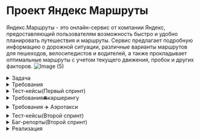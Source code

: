 # Проект Яндекс Маршруты

Яндекс.Маршруты - это онлайн-сервис от компании Яндекс, предоставляющий пользователям возможность 
быстро и удобно планировать путешествия и маршруты. Сервис предлагает подробную информацию о 
дорожной ситуации, различные варианты маршрутов для пешеходов, велосипедистов и водителей, 
а также прокладывает оптимальные маршруты с учетом текущего движения, пробок и других факторов.
![Image (5)](https://github.com/user-attachments/assets/1b54879c-bc13-4d87-a5b7-2beb424e5790)

<details>
  <summary>Задача</summary> 

 # Первый спринт
  1. Провести тест-анализ требований на валидацию полей. 
     Если найдёшь серые зоны, обратись за разъяснением к преподавателю.
  
  2. Создать набор тест-кейсов на проверку валидации полей формы Яндекс Маршрутов. 
     Примени техники тест-дизайна: классы эквивалентности и граничные значения.
  
  3. Протестировать валидацию полей и завести баг-репорты, если есть баги.

# Второй спринт

Текущая версия Яндекс Маршрутов отличается от версии из первого спринта. 
Теперь в приложении можно заказать каршеринг, а совсем скоро — и аэротакси.

Сначала тебе предстоит протестировать каршеринг: составить тестовую 
документацию, выполнить проверки, завести баг-репорты.

В четвёртом задании нужно протестировать новый вид транспорта по готовому чек-листу. 
Для этого придётся поработать в Charles: подменить ответы от бэкенда и 
настроить автоматические ответы.



<details>
	
  <summary>Макеты каршерингу</summary>

  https://www.figma.com/design/42mNwme0cBfZwNZUIcN1mh/Яндекс.Маршруты
  
  ![image](https://github.com/user-attachments/assets/0f0ed8a5-5ffb-4a96-892d-149da6ca3c07)
</details>

<details>
	
  <summary>Тест-кейсы</summary>
  https://docs.google.com/spreadsheets/d/16HwEAH7wp681kDS9s_S6vHPUz6LUVxDAGI_oZ7Gw3WI/edit?gid=899462569#gid=899462569
</details>

<details>
  <summary>Баг-репорты</summary>
  https://karlen.youtrack.cloud/issues?q=%D1%82%D0%B5%D0%B3:%20%7Bsprint%203%7D
</details>

<details>
  <summary>Отчёт о тестировании</summary>
  https://docs.google.com/spreadsheets/d/16HwEAH7wp681kDS9s_S6vHPUz6LUVxDAGI_oZ7Gw3WI/edit?gid=104825039#gid=104825039
</details>















  
  


  </details>
  <details>
  <summary>Требования</summary>

  ## Общее описание
 
Яндекс.Маршруты — сервис, который строит маршруты для транспорта разных видов. 
Рассчитывает время и стоимость поездки.
	  
В этом сервисе доступны несколько режимов: «Оптимальный», «Быстрый», «Свой».

В режиме «Свой» панель видов транспорта активна, можно выбрать тип транспорта. 
Система построит маршрут.

Если выбрать режим «Оптимальный» или «Быстрый», система автоматически 
определит вид транспорта и построит маршрут. Панель видов транспорта 
станет неактивна.

![image](https://github.com/user-attachments/assets/630aeb82-ee9d-4b03-b4b4-c309a76df299)

![image](https://github.com/user-attachments/assets/3d969554-94c1-4f5f-8857-11c827487730)

![image](https://github.com/user-attachments/assets/b390dc03-99dd-48e1-8dbe-3d7ab58e44a0)

## Интерфейс

В интерфейсе есть поля «Время начала поездки», «Откуда», «Куда». Переключатели
режимов маршрута: «Оптимальный», «Быстрый» и «Свой», а также переключатели
видов транспорта: свой автомобиль, каршеринг, такси, самокат, велосипед и пешком.

Пользователь вводит время отправления. Чтобы построить маршрут, нужно ввести
улицу и номер дома в поля «Откуда» и «Куда». В начале и конце адреса могут быть
пробелы: они допустимы, но при снятии фокуса система удалит их.

## Описание работы интерфейса

В стартовом состоянии поля «Время начала поездки», «Откуда» и «Куда» пустые. 
Режимы маршрутов «Оптимальный», «Быстрый и «Свой» не выбраны; 
панель переключения видов транспорта неактивна.

## Логика работы полей «Откуда» и «Куда»

Если поля адреса заполнены корректно, на карте отображаются точки А и В. Если поле 
«Откуда» заполнено некорректно, точка А не отображается. Если поле «Куда» 
заполнено некорректно, точка В не отображается. При некорректном значении поле 
подсвечивается красным; появляется сообщение об ошибке.

На данный момент в поля можно вводить только адреса из таблиц в конце документа. 
Функционал будет дорабатываться, чтобы в будущем можно было вводить 
любые существующие на карте адреса.

## Режим «Оптимальный» и «Быстрый»

Если выбрать режим «Оптимальный» или «Быстрый», система автоматически назначит 
вид транспорта; построится маршрут; отобразится время и стоимость поездки. 
Выбрать транспорт в этих режимах нельзя — панель видов транспорта неактивна.

## Режим «Свой»

Если выбрать режим «Свой», панель видов транспорта активна — можно переключать. 
Под каждый вид транспорта строится маршрут; рассчитывается время и стоимость 
поездки.

Если сменить вид транспорта или поменять значение в любом поле, маршрут 
перестроится; время и стоимость поездки пересчитается.


![image](https://github.com/user-attachments/assets/ad9c57d3-18b0-4f43-86f7-412b2b7fd0a7)

*На данный момент в поля можно вводить только адреса из таблиц в конце документа.
Функционал будет дорабатываться, чтобы в будущем можно было вводить любые 
существующие на карте адреса.

![image](https://github.com/user-attachments/assets/14baeca5-2fab-4db3-a59f-5c7733aeaf33)

## Логика расчёта
Система получает данные о начале поездки, точке А и точке В. После этого 
рассчитывает продолжительность и стоимость поездки по определённому алгоритму.

![image](https://github.com/user-attachments/assets/586db40a-82dc-4883-8406-e57c898b8543)

## Алгоритм: формулы
- Стоимость и время поездки зависят от скорости и длины маршрута.
- Скорость зависит от времени начала поездки.
- Длина маршрута – от точек А и Б на карте и построенного маршрута.

Расчёт времени поездки происходит по формуле: 

t = S/V
Расчёт стоимости поездки происходит по формуле: 

Р (итоговая) = S * P (за километр) ИЛИ t * P (за время).
## Вид транспорта, скорость и стоимость

Расстояние, скорость и стоимость за минуту или километр можно получить из таблиц. 
Этих данных достаточно, чтобы рассчитать время и стоимость поездки для каждого 
вида транспорта.

![image](https://github.com/user-attachments/assets/7ba021a7-59a0-4f64-ae5a-250d4d6200b5)

## Средняя скорость автомобиля

![image](https://github.com/user-attachments/assets/b53f1f1b-4c1a-48b6-a097-863c910be2a9)

## Средняя скорость такси с учётом движения по выделенным полосам

![image](https://github.com/user-attachments/assets/8b982c28-1519-4842-bd09-57d615f91ad6)

## Матрица расстояний между адресами для автомобильных дорог, в километрах

![image](https://github.com/user-attachments/assets/3c47d843-0303-45d2-9698-4e5a21ecd972)

## Матрица расстояний между адресами для пешеходов, в километрах

![image](https://github.com/user-attachments/assets/10531862-5a67-4941-a8aa-6f63d5553ac5)

# Дополнительная информация
## Алгоритм
Чтобы рассчитать время и стоимость маршрута, тестировщикам доступны таблицы со 
скоростью движения разных видов транспорта в разное время суток.

Если взять такие тестовые значения, что поездка захватит несколько временных 
интервалов, алгоритм выберет скорость автомобиля из того диапазона, 
в котором поездка началась.

![image](https://github.com/user-attachments/assets/3b071be0-d0d2-4ac8-a6b4-2b51867393fe)

## Фокус
На макете есть несколько полей: «Время начала поездки», «Откуда» и «Куда». 
Валидация полей срабатывает, если фокус уходит из поля. 

Фокус — это состояние элемента интерфейса, когда элемент активен. 
К нему относятся все действия пользователя. 

## Часы
В интерфейсе есть часы. Внутри — два поля ввода: часы и минуты. Например: 09:09.


























</details> 
 

  </details> 
 <details>
  <summary>Тест-кейсы(Первый спринт)</summary>
  https://docs.google.com/spreadsheets/d/1KdBcNtx6Oll4jiZ5pJUpXCKhJDK83V8F14KWLkLce4I/edit?gid=1304990855#gid=1304990855


# Проверки ввода данных для поездки

## Время начала поездки

### Часы

| Группа проверок                         | Название класса             | Границы | Тестовые данные внутри класса (содержимое поля) | Тестовые данные на границах (содержимое поля)          | Пояснение и оптимизации                                                |
|-----------------------------------------|-----------------------------|---------|--------------------------------------------------|--------------------------------------------------------|-----------------------------------------------------------------------|
| Поле заполнено (валидно)                |                             |         | 17                                               |                                                        | Проверяем как тестовое значение внутри класса                         |
| Числа от 0 до 23 (валидно)             |                             | 0, 23   | 17                                               | 0, -1, 1, 23, 22, 24                                  | Есть такие значения у неуспешной постройки маршрута                  |
| Однозначные числа (валидно)            |                             | 0, 9   | 5                                                | 0, -1, 1, 9, 8, 10                                   | Есть такие значения у неуспешной постройки маршрута                  |
| Отрицательные числа (невалидно)        |                             | -1      | -12                                              | -1, -2, 0                                            | Есть такое значение у успешной постройки маршрута                     |
| Числа от 24 и больше (невалидно)      |                             | 24      | 35                                               | 24, 23, 25                                           | Есть такое значение у успешной постройки маршрута                     |
| Пробел между числами                    |                             |         | 1 3                                              |                                                        |                                                                       |
| Не целые числа (невалидно)             |                             |         | 2.3                                              |                                                        |                                                                       |
| Буквы (невалидно)                       |                             |         | Три                                              |                                                        |                                                                       |
| Спецсимволы (невалидно)                |                             |         | №                                                |                                                        |                                                                       |
| Обязательное заполнение - пустое поле   | (невалидно)                 |         | пустое поле (0 символов)                        |                                                        |                                                                       |

### Минуты

| Группа проверок                         | Название класса             | Границы | Тестовые данные внутри класса (содержимое поля) | Тестовые данные на границах (содержимое поля)          | Пояснение и оптимизации                                                |
|-----------------------------------------|-----------------------------|---------|--------------------------------------------------|--------------------------------------------------------|-----------------------------------------------------------------------|
| Поле заполнено (валидно)                |                             |         | 35                                               |                                                        | Проверяем как тестовое значение внутри класса                         |
| Числа от 0 до 59 (валидно)             |                             | 0, 59   | 35                                               | 0, -1, 1, 59, 58, 60                                  | Есть такие значения у неуспешной постройки маршрута                  |
| Однозначные числа (валидно)            |                             | 0, 9   | 5                                                | 0, -1, 1, 9, 8, 10                                   | Есть такие значения у неуспешной постройки маршрута                  |
| Отрицательные числа (невалидно)        |                             | -1      | -15                                              | -1, -2, 0                                            | Есть такое значение у успешной постройки маршрута                     |
| Числа от 60 и больше (невалидно)      |                             | 60      | 80                                               | 60, 59, 61                                           | Есть такое значение у успешной постройки маршрута                     |
| Пробел между числами                    |                             |         | 3 7                                              |                                                        |                                                                       |
| Не целые числа (невалидно)             |                             |         | 3,4                                              |                                                        |                                                                       |
| Буквы (невалидно)                       |                             |         | сорок                                            |                                                        |                                                                       |
| Спецсимволы (невалидно)                |                             |         | %@                                               |                                                        |                                                                       |
| Обязательное заполнение - пустое поле   | (невалидно)                 |         | пустое поле (0 символов)                        |                                                        |                                                                       |

## Поле ввода адреса. Откуда

| Группа проверок                         | Название класса             | Границы | Тестовые данные внутри класса (содержимое поля)         | Тестовые данные на границах (содержимое поля)                                 | Пояснение и оптимизации                                                |
|-----------------------------------------|-----------------------------|---------|----------------------------------------------------------|------------------------------------------------------------------------------|-----------------------------------------------------------------------|
| Поле заполнено (валидно)                |                             |         | Фрунзенская набережная, 46 (26 символов)                |                                                                              | Проверяем как тестовое значение внутри класса                         |
| Длина ввода от 1 до 50 символов (валидно)|                             | 1, 50   | Фрунзенская набережная, 46 (26 символов)                | Т (1 символ), пустое поле (0 символов), Ту (2 символа), дромофобия (50 символов) | Есть такие значения у неуспешной постройки маршрута                  |
| Длина ввода от 51 символов             |                             | 51      | дромофобия (60 символов)                                | дромофобия (50 символов), дромофобия (51 символ)                            | Есть такие значения у успешной постройки маршрута                     |
| Русские буквы (валидно)                |                             |         | Усачева, 3                                              |                                                                              |                                                                       |
| Пробел (валидно)                       |                             |         | Комсомольский проспект, 18                               |                                                                              |                                                                       |
| Тире (валидно)                         |                             |         | 3-я Фрунзенская улица, 12                                |                                                                              |                                                                       |
| Цифра (валидно)                        |                             |         | Зубовский бульвар, 37                                    |                                                                              |                                                                       |
| Запятая (валидно)                      |                             |         | Хамовнический Вал, 34                                    |                                                                              |                                                                       |
| Точка (валидно)                        |                             |         | М. Пироговская, 25                                       |                                                                              |                                                                       |
| Пробел после адреса (валидно)         |                             |         | Комсомольский проспект, 18                               |                                                                              |                                                                       |
| Пробел до адреса (валидно)            |                             |         | Комсомольский проспект, 18                               |                                                                              |                                                                       |
| Адрес из базы данных                   |                             |         | Фрунзенская набережная, 46                               |                                                                              |                                                                       |
| Адрес не из базы данных                |                             |         | Савельева, 14                                            |                                                                              |                                                                       |
| Английские буквы (невалидно)           |                             |         | Sovietskaya, 46                                         |                                                                              |                                                                       |
| Спецсимволы (невалидно)                |                             |         | Комсомольский проспект № - 18                            |                                                                              |                                                                       |
| Обязательное заполнение - пустое поле   | (невалидно)                 |         | пустое поле (0 символов)                                |                                                                              |                                                                       |

## Поле ввода адреса. Куда

| Группа проверок                         | Название класса             | Границы | Тестовые данные внутри класса (содержимое поля)         | Тестовые данные на границах (содержимое поля)                                 | Пояснение и оптимизации                                                |
|-----------------------------------------|-----------------------------|---------|----------------------------------------------------------|------------------------------------------------------------------------------|-----------------------------------------------------------------------|
| Поле заполнено (валидно)                |                             |         | Хамовнический Вал, 34 (21 символ)                       |                                                                              | Проверяем как тестовое значение внутри класса                         |
| Длина ввода от 1 до 50 символов (валидно)|                             | 1, 50   | Хамовнический Вал, 34 (21 символ)                       | Я (1 символ), пустое поле (0 символов), Ямпольский (50 символов)            | Есть такие значения у неуспешной постройки маршрута                  |
| Длина ввода от 51 символов             |                             | 51      | Ямпольский (60 символов)                                 | Ямпольский (50 символов), Ямпольский (51 символ)                           | Есть такие значения у успешной постройки маршрута                     |
| Русские буквы (валидно)                |                             |         | Усачева, 3                                              |                                                                              |                                                                       |
| Пробел (валидно)                       |                             |         | Фрунзенская набережная, 46                               |                                                                              |                                                                       |
| Тире (валидно)                         |                             |         | 3-я Фрунзенская улица, 12                                |                                                                              |                                                                       |
| Цифра (валидно)                        |                             |         | Зубовский бульвар, 37                                    |                                                                              |                                                                       |
| Запятая (валидно)                      |                             |         | Хамовнический Вал, 34                                    |                                                                              |                                                                       |
| Точка (валидно)                        |                             |         | М. Пироговская, 25                                       |                                                                              |                                                                       |
| Пробел после адреса (валидно)         |                             |         | Комсомольский проспект, 18                               |                                                                              |                                                                       |
| Пробел до адреса (валидно)            |                             |         | Комсомольский проспект, 18                               |                                                                              |                                                                       |
| Адрес из базы данных                   |                             |         | Зубовский бульвар, 37                                    |                                                                              |                                                                       |
| Адрес не из базы данных                |                             |         | Доватора, 17                                             |                                                                              |                                                                       |
| Английские буквы (невалидно)           |                             |         | Theatre, 25                                             |                                                                              |                                                                       |
| Спецсимволы (невалидно)                |                             |         | Хамовнический Вал № - 34                                 |                                                                              |                                                                       |
| Обязательное заполнение - пустое поле   | (невалидно)                 |         | пустое поле (0 символов)                                |                                                                              |                                                                       |

  </details>

  <details>
  <summary>Требования🚘каршерингу</summary>

  # Требования к функциональности Каршеринг

  Пользователю нужно открыть Яндекс.Маршруты и корректно заполнить поля «Откуда» и «Куда». 
  Приложение построит маршрут, а под полями «Откуда» и «Куда» отобразятся режимы поездки: 
  «Оптимальный», «Быстрый», «Свой».

- Если выбрать режим «Оптимальный» или «Быстрый», система автоматически назначит
  способ передвижения: на авто, пешком, на такси, на самокате, на велосипеде,
  на каршеринге. Выбрать его самостоятельно нельзя — иконки неактивны.

- Если выбрать режим «Свой», способ передвижения можно поменять — иконки активны.

## Аренда машины

Арендовать машину можно в двух случаях:

- Если приложение предлагает тип транспорта «Каршеринг» в режиме «Оптимальный» или «Быстрый».
- Если пользователь выбирает тип транспорта «Каршеринг» в режиме «Свой».
- <>

Под названиями режимов появится информация о стоимости и продолжительности поездки, а также кнопка «Забронировать».

![image](https://github.com/user-attachments/assets/0d298a0e-ebe0-49db-9b0c-7e6013cf74a8)

Если нажать кнопку «Забронировать», вместо панели с названиями режимов появится форма бронирования.
В форме нужно выбрать тариф, добавить информацию о водительских правах, указать способ оплаты. 
Дополнительно можно перечислить требования к заказу.Под «Требованиями к заказу» расположена
кнопка «Забронировать». См. таблицу «Состояние кнопки».Если пользователь передумал арендовать 
машину, он может вернуться назад — это иконка со стрелкой влево. 
На экране снова откроется блок, где нужно выбрать способ передвижения.

## Форма бронирования

На экране бронирования можно удалять адреса — они необязательны для заказа каршеринга. 
Пользователь может выбрать нужную машину на карте.

**Ограничения полей**

![image](https://github.com/user-attachments/assets/5be543c1-ea24-461b-a269-419d6640a8cf)

![image](https://github.com/user-attachments/assets/54ffafc5-2fd7-45c0-9d8b-751600121912)

По умолчанию выбран тариф «Повседневный», поля «Добавить права» и «Способ оплаты» не заполнены.

Выбранный тариф подсвечивается серым. Под ним расположен блок с деталями тарифа и 
информацией о ближайшей машине:

- марка;
- описание тарифа;
- время в пути от пункта «Откуда» до машины — не будет отображаться, если пользователь
  удалит адрес в поле «Откуда»;
- время бесплатного ожидания;
- изображение машины;
- дополнительные параметры.

  Система автоматически выбирает ту машину, которая находится ближе всего к пользователю.
  На карте иконка ближайшей машины увеличивается, над ней появляется чёрная плашка с
  маркой машины.

  Остальные свободные машины продолжают отображаться на карте в виде иконок.
  При этом показываются автомобили всех тарифов. Пользователь может выбрать машину на
  карте и забронировать: он нажимает на иконку, она увеличивается, над ней появляется
  чёрная плашка с маркой, а на левой панели — обновлённая информация о машине.

  Если пользователь ещё не привязал банковскую карту, вместо слова
  «Карта» стоит слово «Добавить». Без карты забронировать машину нельзя.

По умолчанию приложение показывает точную стоимость поездки. Она рассчитывается 
по формуле — см. пункт «Формула расчёта тарифов». Если удалить хотя бы один 
адрес из полей «Откуда» или «Куда», отобразится стартовая цена за минуту.

### Стартовые цены тарифов (когда нет адреса)

![image](https://github.com/user-attachments/assets/4514c3a8-0847-4b11-a335-656168d61434)

## **Панель «Выбор тарифа»**

Есть три тарифа. Каждый элемент состоит из иконки автомобиля, названия тарифа, цены.

Один из тарифов всегда выбран. По умолчанию это тариф «Повседневный», но его можно изменить.

### Описания тарифов

Под списком тарифов есть блок с подробным описанием выбранного тарифа

![image](https://github.com/user-attachments/assets/59660b3b-5f6b-4102-a41b-b0984a390f79)

### Описания тарифов

![image](https://github.com/user-attachments/assets/92f2ec3e-b624-4b47-96fd-316b8f8253a9)

### Формула расчёта стоимости тарифов

Стоимость тарифа рассчитывается по формуле:

*фиксированная стоимость аренды в рублях + (60 * стоимость минуты поездки в рублях *
продолжительность поездки в часах) * коэффициент тарифа = стоимость поездки*

Например, стоимость поездки по тарифу «Повседневный»:

*150 + (60 * 6 * 1.25) * 1.5 = 825*

Пояснения к формуле:

- **150** — фиксированная стоимость аренды в рублях;
- **60** — минут в одном часе;
- **6** — стоимость минуты поездки на каршеринге в рублях;
- **1.25** — продолжительность поездки в часах;
- **1.5** — коэффициент тарифа «Повседневный».

**Коэффициенты:**

- Повседневный: 1.5.
- Походный: 2.
- Роскошный: 3.

**Продолжительность поездки** **в часах** рассчитывается так: расстояние / скорость.

- Расстояние — см. таблицу с адресами в общих требованиях.
- Скорость — см. таблицу со скоростями в общих требованиях.

## Поле «Добавить права»

![image](https://github.com/user-attachments/assets/28b64399-7cb1-46c2-9668-1d4c1258625a)

Если не добавить водительское удостоверение, забронировать машину не получится.

По умолчанию поле «Добавить права» не заполнено. Когда пользователь нажимает на поле,
появляется окно «Добавление прав». В нём нужно ввести имя, фамилию, дату рождения и 
номер водительского удостоверения.

Текст, который вводит пользователь, чёрного цвета.

Когда пользователь внёс все данные, появляется сообщение: «Спасибо! 
Документы отправлены на проверку. Скоро расскажем о результатах». 
Под сообщением — кнопка «Понятно».

Если нажать кнопку «Понятно», окно закроется, а в поле «Добавить права» появится 
таймер на 30 секунд. Через 30 секунд система сообщает, прошли ли 
документы верификацию.

**Ограничения поля «Добавить права»**

![image](https://github.com/user-attachments/assets/db851b4d-dfc8-4b96-a790-ca35ef2eea69)

### **После верификации**

Если документы прошли верификацию, рамка поля подсвечивается зелёным, у правого
края внутри поля появляется зелёная галочка. 
Пользователь больше не сможет редактировать данные водительского удостоверения. 
Несколько водительских удостоверений добавить нельзя.

Если документы не прошли верификацию, рамка поля подсвечивается красным, 
у правого края внутри поля появляется красный крестик. Если нажать на поле, 
снова откроется форма «Добавление прав». Над формой — текст 
сообщения: «Ваши документы не прошли верификацию. Попробуйте ещё раз».

## Поле «Способ оплаты»

По умолчанию поле не заполнено. Чтобы забронировать машину, нужно ввести 
реквизиты хотя бы одной карты и нажать кнопку «Привязать». 
Можно добавить неограниченное количество карт. 

При нажатии на поле «Способ оплаты» открывается окно «Способ оплаты» 
с возможностью привязать новую карту или выбрать уже привязанную.

Чтобы добавить новую, нужно нажать на кнопку «Добавить карту». 
После этого откроется окно «Добавление карты».

При успешном добавлении новой карты и нажатии на кнопку «Привязать» 
происходит переход обратно на форму выбора карт.

Чтобы выбрать карту, её нужно отметить и нажать на кнопку выхода из формы. 
Если карта одна, она выбирается автоматически.

После выхода из формы поле «Способ оплаты» заполнено данными выбранной карты.

### **Окно «Добавление карты»**:

![image](https://github.com/user-attachments/assets/80fa8d42-b5a8-4990-9a5c-49c10223e5fa)

**Ограничения окна «Добавление карты»**

![image](https://github.com/user-attachments/assets/a38a816a-0ce1-464e-a2db-afd3b492e03f)

Когда карта добавлена, в интерфейсе отображаются последние 4 цифры её номера. 
Так пользователь может узнавать и отличать свои карты.

## Панель «Требования к заказу»

Это выпадающий список. Он свёрнут, если выбран тариф по умолчанию — «Повседневный». 
Если пользователь выбирает другой тариф, список автоматически раскрывается. 
И наоборот: если вернуться к тарифу «Повседневный», панель «Требования к заказу» свернётся.

У каждого тарифа содержимое панели разное.

Панель можно скроллить.

**Требования к заказу**

![image](https://github.com/user-attachments/assets/16ba030e-7927-4054-b3da-abd6b88c7a0e)

## Кнопка «Забронировать»

Кнопка закреплена в левом нижнем углу экрана.

**Состояние кнопки**

![image](https://github.com/user-attachments/assets/b57fd8ed-f6eb-43cd-be92-75b58149bc82)

## Бронь машины

Если пользователь корректно заполнил все поля и нажал кнопку «Забронировать», 
в центре экрана появится окно с заголовком «Машина забронирована». 
Внутри — марка, номер, иконка и адрес машины, а также стоимость поездки и таймер, 
который отсчитывает время бесплатного ожидания.

Если поля «Откуда» и «Куда» заполнены, отображается точная стоимость поездки.
Если нет — стоимость за минуту.

### Таймер

- Таймер начинает отсчитывать время бесплатного ожидания, когда пользователь
  нажимает кнопку «Забронировать».
- Пока таймер работает, можно бесплатно отменить заказ.
- Когда время бесплатного ожидания заканчивается, таймер начинает отсчитывать
  время пользования каршерингом.
</details>

<details>
  <summary>Требования ✈️ Аэротакси</summary>

  ### В  задании нужно протестировать новый вид транспорта по готовому чек-листу.
  ### Для этого придётся поработать в Charles: подменить ответы от бэкенда и 
  ### настроить автоматические ответы. 

  # Требования к фиче: аэротакси

Чтобы фича заработала, нужно подставить новый тип транспорта и провести по нему расчёты. 
Для этого необходимо перехватить и изменить два ответа от бэкенда.

## Тип транспорта

Чтобы новый тип транспорта отобразился в интерфейсе:

- Запусти Яндекс.Маршруты.
- Найди адрес сервера с Маршрутами → папка `api` →  `v1` → `types` → `Response`.

  ![image](https://github.com/user-attachments/assets/4df1f01e-75b6-428b-8da1-e112e2cfe924)

  Здесь содержится ответ с типами транспорта, которые отображаются в интерфейсе. 

**В сообщении ты видишь параметры:**
`id` — идентификационный номер типа транспорта из базы данных,
`name` — наименование типа транспорта,
`icons` — набор иконок,
`inactive` — изображение иконки, когда тип транспорта не выбран,
`active` — изображение иконки, когда тип транспорта выбран.

**Шаги:**

1. Внимательно изучи структуру ответа, чтобы подставить в неё тестовые значения.
2. Добавь этот ответ в **Breakpoint**, чтобы Charles перехватил его при следующем обновлении страницы.
3. Обнови страницу. 
4. Добавь новый тип транспорта в перехваченный ответ:
5. 
![image](https://github.com/user-attachments/assets/7c3cff17-9891-40af-b687-13a832cccd1f)

Соблюдай структуру всего сообщения, иначе фронтенд не обработает ответ.

## Пример измененного сообщения

![image](https://github.com/user-attachments/assets/c690a28a-91ce-430d-bf74-95bd0f6d06e0)

Если просто нажать на иконку нового типа транспорта, отобразится только белый экран. Причина в том, что расчёты стоимости и времени не произведены. 

Нужно перехватить и изменить ответ с расчётами.

## Расчёт стоимости и времени

Заполни поля «Откуда» и «Куда».

Чтобы отобразить расчёт для нового типа транспорта в интерфейсе:

- Найди адрес сервера с Маршрутами → папка `api` →  `v1` → `estimate?
  byAuto=2.7&byLegs=3.7&time=1677844934038` → `Response`. Этот ресурс появится,
  когда ты заполнишь поля «Откуда» и «Куда» или выберешь другой тип транспорта.
  Значение `time` будет другое, это пример.

![image](https://github.com/user-attachments/assets/4df843d7-4dee-49ca-84c2-55d2fee81119)


Здесь содержится ответ с расчётом времени и стоимости. Эти данные отображаются в интерфейсе. 

В сообщении ты видишь параметры:

`estimations` — набор данных для расчётов,
`car, walk, taxi, bike, scooter, drive` — тип транспорта,
`price` — стоимость,
`duration` — время,
`modes` — набор режимов,
`optimal` — «Оптимальный»,
`fastest` — «Быстрый».

Шаги:

1. Внимательно изучи структуру ответа, тебе предстоит подставить тестовые значения в неё.
2. Теперь добавь этот ответ в **Breakpoint**, чтобы Charles перехватил его при следующем вводе адреса.
3. Обнови страницу.
4. Введи адрес.
5. В перехваченный ответ добавь стоимость и время для нового типа транспорта:

![image](https://github.com/user-attachments/assets/9b2199cf-5343-4b4a-82c2-23bf5c75cf69)

Бэкенд отправляет два сообщения с расчётами:

- первое — при вводе адреса,
- второе — при смене типа транспорта.

Первое можешь пропустить — сделай для него Execute. Тебе нужно сообщение, 
которое перехватывается при переходе в режим «Свой». В нём и производи замену.

## Пример сообщения

![image](https://github.com/user-attachments/assets/2ea40297-e3ce-49ac-a6ed-7eabb5d61356)

Важное напоминание. Чтобы всё заработало, нужно перехватить оба ответа: первое — с типом транспорта, 
второе — с расчётом стоимости и времени. Выполнить их нужно поочерёдно: 
сначала добавить новый тип транспорта, потом — расчёт стоимости и времени для него.





  </details>
  

<details>
  <summary>Тест-кейсы(Второй спринт)</summary>
[Тестирование Каршеринга](https://docs.google.com/spreadsheets/d/1bFpDoy5uOc9fklmYuWnVIDgni5dklseO-2X8Q4IYcRU/edit?gid=899462569#gid=899462569)
# Тестовый отчет

## Проверки формы бронирования

| №   | Описание проверки                                                                                                                                          | Windows 11 yandex 24/4 (800x600) | Windows 11 FF 126.0 (1920x1080) | Ссылка на баг-репорт                                                 |
|-----|-----------------------------------------------------------------------------------------------------------------------------------------------------------|-----------------------------------|----------------------------------|---------------------------------------------------------------------|
| Т1  | Форма бронирование                                                                                                                                      |                                   |                       
| Т2  | Форма бронирования машины расположена в левой части экрана под полем "куда", фон белый, серая контурная линия с круглыми углами, выровнено по центру | Passed                            | Passed                   
| Т3  | Форму можно скроллить, если не умещается на экране, скроллбар не наезжает на другие поля                                                                | Passed                            | Passed                
| Т4  | В левом верхнем углу формы кнопка "назад" (иконка со стрелкой), форма круглая, цвет темно-серый, на иконке белая стрелка влево без хвостика        | Failed                            | Failed                     
| Т5  | В форме есть возможность выбрать три тарифа: 1. Повседневный 2. Походный 3. Роскошный                                                                      | Passed                            | Passed             
| Т6  | Стартовое состояние формы бронирования: поля «Добавить права» и «Способ оплаты» пустые                                                                    | Passed                            | Passed              
| Т7  | По умолчанию выбран тариф "Повседневный"                                                                                                               | Passed                            | Passed                 
| Т8  | У выбранного тарифа светло-серый фон без выраженного контура, углы скруглены                                                                             | Passed                            | Passed               
| Т9  | Не выбранные тарифы без формы                                                                                                                            | Passed                            | Passed                
| **Иконка тарифа «Повседневный»:**                                                                                                                          |                                   |                                  |                                                                     |
| Т10 | Отцентрирован по левому краю формы Бронирование под кнопкой "назад"                                                                                     | Passed                            | Passed                
| Т11 | Содержит в верхней части изображение темно-серой машины, отцентрирован по левому краю иконки тарифа                                                    | Passed                            | Passed                 
| Т12 | Под изображением машины название тарифа ("Повседневный"), шрифт обычный, цвет серый; при выборе тарифа цвет текста становится черным, отцентрирован    | Passed                            | Passed                 
| Т13 | Под названием тарифа цена за поездку (цифры и знак рубля), шрифт обычный, цвет серый; при выборе тарифа цвет шрифта становится черным, отцентрирован | Passed                            | Passed                   
| Т14 | При удалении хотя бы одного адреса из полей «Откуда» или «Куда», отобразится стартовая цена за минуту (6р/мин)  | Blocked                          | Blocked  

| **Иконка тарифа «Походный»:**                                                                                                                              |                                   |                                  |                                                                     |
| Т15 | Отцентрирован справа от тарифа "Повседневный", между тарифом "Повседневный" и "Роскошный"                                                                 | Passed                            | Passed              
| Т16 | Тариф содержит в верхней части изображение темно-синей машины, отцентрирован по левому краю иконки тарифа                                               | Passed                            | Passed                
| Т17 | Под изображением машины название тарифа ("Походный"), шрифт обычный, цвет серый; при выборе тарифа цвет текста становится черным, отцентрирован       | Passed                            | Passed                  
| Т18 | Под названием тарифа цена за поездку (цифры и знак рубля), шрифт обычный, цвет серый; при выборе тарифа цвет шрифта становится черным, отцентрирован  | Passed                            | Passed                  
| Т19 | При удалении хотя бы одного адреса из полей «Откуда» или «Куда», отобразится стартовая цена за минуту (17р/мин)                                        | Blocked                          | Blocked     

| **Иконка тарифа «Роскошный»:**                                                                                                                             |                                   |                                  |                                                                     |
| Т20 | Тариф "Роскошный" отцентрирован справа от тарифа "Походный", по правому краю формы бронирования                                                        | Passed                            | Passed                 
| Т21 | Тариф "Роскошный" содержит в верхней части изображение машины светло-зеленого цвета                                                                      | Passed                            | Passed               
| Т22 | Под изображением машины название тарифа ("Роскошный"), шрифт обычный, цвет серый; при выборе тарифа цвет текста становится черным, отцентрирован      | Passed                            | Passed                  
| Т23 | Под названием тарифа цена за поездку (цифры и знак рубля), шрифт обычный, цвет серый; при выборе тарифа цвет шрифта становится черным, отцентрирован   | Passed                            | Passed                 
| Т24 | При удалении хотя бы одного адреса из полей «Откуда» или «Куда», отобразится стартовая цена за минуту (34р/мин)                                        | Blocked                          | Blocked     

| **Блок с деталями тарифа и информацией о ближайшей машине:**    
|                                   |                          
| Т25 | Блок расположен под тарифами, отцентрирован по середине, имеет контурную линию серого цвета, углы скруглены                                             | Passed                            | Passed                
| Т26 | В верхней части блока расположена надпись, содержащая модель автомобиля "BMW 750" (для тарифа "Повседневный"), шрифт жирный, цвет черный, отцентрирован | Passed                            | Passed                
| Т27 | Под моделью автомобиля расположено описание тарифа "Просто по делам, ничего лишнего" (для тарифа "Повседневный"), шрифт обычный, цвет черный, отцентрирован | Passed                            | Passed            
| Т28 | Под описанием тарифа находится информация о времени пути пешком от пункта «Откуда» до машины, цвет серый; в начале строки содержится иконка пешехода  | Failed                            | Failed                  
| Т29 | Если удалить адрес в поле «Откуда», время в пути от пункта «Откуда» до машины не будет отображаться                                                     | Blocked                          | Blocked                
| Т30 | Справо от времени пути пешком до машины серая точка, после точки текст "15:00 мин. бесплатного ожидания" (для тарифа "Повседневный"), цвет текста серый | Passed                            | Passed                
| Т31 | Под информацией о времени пути пешком и времени бесплатного ожидания находится изображение автомобиля, отцентрирован по середине блока, цвет автомобиля серого цвета (для тарифа "Повседневный") | Passed          
                     | Passed                         
| Т32 | Под изображением автомобиля располагается текст с особенностями тарифа "видеорегистратор • зарядка для телефона", цвет серый, отцентрирован по середине блока, между значениями точка | Passed                            | Passed                     
| **Поле «Добавить права»:**                                                                                                                                  |                                   |                                  |                                                                     |
| Т33 | Поле "Добавить права" расположено под блоком с деталями тарифа, имеет серую контурную линию с круглыми углами                                          | Passed                            | Passed                 
| Т34 | Поле пустое по умолчанию, шрифт обычный, цвет серый                                                                                                       | Passed                            | Passed              
| Т35 | При нажатии на поле "Добавить права", текст меняется на "Загрузите фото прав"                                                                          | Passed                            | Passed    |                                     |                                                                     |

## Поле «Способ оплаты»

| ID  | Описание                                                                                                        | Ожидаемый результат | Фактический результат |
|-----|------------------------------------------------------------------------------------------------------------------|--------------------|-----------------------|
| Т39 | Поле способ оплаты расположено под полем добавить права, имеет серую контурную линию с круглыми углами        | Passed             | Passed                |
| Т40 | Поле имеет название «Способ оплаты», текст отцентрирован по левому краю поля, шрифт обычный, цвет серый      | Failed             | Failed                |
| Т41 | Поле имеет текст «Добавить», отцентрирован справа от названия поля (Способ оплаты), с отступом, шрифт обычный | Passed             | Passed                |
| Т42 | В правом краю поле отцентрирована стрелка "вправо", цвет черный, слева от стрелки изображение банковской карты | Passed             | Passed                |
| Т43 | Изначально поле «Способ оплаты» пустое                                                                          | Passed             | Passed                |
| Т44 | Если внесены реквизиты карты, «Способ оплаты» заполнено данными выбранной карты, вместо слова "Добавить" будет слово "Карта" | Failed             | Failed                |

## Панель «Требования к заказу»

| ID  | Описание                                                                                                        | Ожидаемый результат | Фактический результат |
|-----|------------------------------------------------------------------------------------------------------------------|--------------------|-----------------------|
| Т45 | Панель «Требования к заказу» расположена под полем «Способ оплаты», имеет светло-серый фон без выраженного контура | Passed             | Passed                |
| Т46 | На панели есть название «Требования к заказу», шрифт обычный, цвет темно-серый, отцентрирован по левому краю панели | Passed             | Passed                |
| Т47 | В правом углу панели «Требования к заказу» есть стрелка "вниз" черного цвета; если список открыт — стрелка вверх | Passed             | Passed                |
| Т48 | Панель «Требования к заказу» можно скроллить, в панели присутствует скроллбар                                   | Failed             | Failed                |
| Т49 | Панель «Требования к заказу» — выпадающий список; если выбран тариф по умолчанию «Повседневный», панель свернута | Failed             | Failed                |
| Т50 | Если выбрать другой тариф, список «Требования к заказу» автоматически раскрывается; если вернуться к тарифу «Повседневный», панель свернется | Failed             | Failed                |
| Т51 | У каждого тарифа содержимое панели разное                                                                       | Passed             | Passed                |
| Т52 | Тариф «Повседневный» в выпадающем окне «Требования к заказу»: опция "зарядка для телефона" с "чекбоксом", круглый синего цвета на белом фоне | Passed             | Passed                |
| Т53 | Тариф «Повседневный» в выпадающем окне «Требования к заказу»: под полем опцией "зарядка для телефона" текст "Светомузыка Доступно в тарифе «Роскошный»" | Failed             | Failed                |
| Т54 | В левом углу поле с текстом "Светомузыка Доступно в тарифе «Роскошный»", кнопка/гиперссылка, рядом черная стрелка вправо | Passed             | Passed                |

## Кнопка «Забронировать»

| ID  | Описание                                                                                                        | Ожидаемый результат | Фактический результат |
|-----|------------------------------------------------------------------------------------------------------------------|--------------------|-----------------------|
| Т55 | Кнопка закреплена в левом нижнем углу экрана, цвет синий, без выраженного контура, углы скругленные, текст на кнопке белого цвета | Passed             | Passed                |
| Т56 | Все обязательные поля и адреса заполнены, на кнопке текст белого цвета сверху жирным шрифтом "забронировать"; под словом "забронировать" обычным шрифтом "Маршрут составит (расстояние) км и займет (время) мин" | Passed             | Passed                |
| Т57 | Все обязательные поля и адреса заполнены, кроме прав; на кнопке текст белого цвета сверху жирным шрифтом "Добавить права и забронировать" снизу обычным шрифтом "Маршрут составит (расстояние) км и займет (время) мин" | Failed             | Failed                |
| Т58 | Все обязательные поля и адреса заполнены, кроме способа оплаты; на кнопке текст белого цвета сверху жирным шрифтом "Добавить оплату и забронировать" снизу обычным шрифтом "Маршрут составит (расстояние) км и займет (время) мин" | Passed             | Passed                |
| Т59 | Все обязательные поля заполнены, адреса удалены; на кнопке текст белого цвета "Забронировать" | Blocked            | Blocked               |
| Т60 | Обязательное поле "Добавить права" не заполнено и адреса удалены; на кнопке текст белого цвета "Добавить права и забронировать" | Blocked            | Blocked               |
| Т61 | Обязательное поле "Способ оплаты" не заполнено и адреса удалены; на кнопке текст белого цвета "Добавить оплату и забронировать" | Blocked            | Blocked               |

## Окно «Машина забронирована»

| ID  | Описание                                                                                                        | Ожидаемый результат | Фактический результат |
|-----|------------------------------------------------------------------------------------------------------------------|--------------------|-----------------------|
| Т62 | Окно «Машина забронирована» расположено посередине экрана, фон белый, без выраженной контурной линии, углы скруглены | Failed             | Passed                |
| Т63 | В верхней части окна заголовок "Машина забронирована", шрифт жирный, цвет черный, отцентрирован по левому краю окна | Passed             | Passed                |
| Т64 | Под заголовком текст "Бесплатное ожидание", шрифт обычный, цвет черный, отцентрирован по левому краю окна | Passed             | Passed                |
| Т65 | Напротив текста "Бесплатное ожидание" время ожидания цифрами в формате (мм:сс), начинается с 15:00 (для тарифа повседневный), цвет черный, отцентрирован по правому краю окна | Failed             | Failed                |
| Т66 | В окне есть три одинаковых горизонтальных разделительных линии: первая под текстом "Бесплатное ожидание", вторая под изображением автомобиля, третья под словом "отменить", разделительные линии светло-серого цвета, на всю ширину окна | Passed             | Passed                |
| Т67 | Под первой разделительной линией надпись, содержащая модель и госномер автомобиля, модель и госномер разделены дефисом, шрифт жирный, цвет черный, отцентрирован по середине окна | Failed             | Failed                |
| Т68 | Под надписью, содержащей модель и госномер автомобиля, изображение автомобиля, цвет темно-серый, отцентрирован по середине окна (для тарифа "Повседневный") | Passed             | Passed                |
| Т69 | Снизу под второй разделительной линией отцентрированы по середине окна серый круг, по середине круга черный крестик, под кругом надпись "Изменить", шрифт обычный, цвет светло-серый, отцентрирован по середине окна | Passed             | Passed                |
| Т70 | Под третьей разделительной линией в левом краю окна синий маркер (круг), справа от маркера адрес автомобиля, шрифт обычный, цвет черный; под адресом текст-подсказка "Адрес машины", шрифт обычный, цвет светло-серый, отцентрирован по левому краю адреса | Passed             | Passed                |
| Т71 | Под разделом "Адрес машины" разделительная линия цвет светло-серый, начинается отцентрирована по левому краю "адреса машины", заканчивается линия с небольшим отступом от правого края окна | Failed             | Failed                |
| Т72 | Под разделом "Адрес машины" после разделительной линии в правом углу окна круг с черным жирным контуром, по середине круга буква латинского алфавита "i"; справа от круга текст "Ещё про поездку", шрифт обычный, цвет черный | Passed             | Passed                |
| Т73 | Под текстом "Ещё про поездку" надпись "Стоимость" — дефис, и если заполнены поля "Откуда" и "Куда", то после дефиса выводится цена (например, 1300 р.), шрифт обычный, цвет черный | Failed             | Failed                |
| Т74 | Снизу окна с разделительной линией, под разделительной линией красный квадрат с текстом "Отменить", шрифт обычный, цвет белый, отцентрирован по середине окна | Passed             | Passed                |
## Окно «Машина забронирована»

| ID  | Описание                                                                                                           | Ожидаемый результат | Фактический результат |
|-----|---------------------------------------------------------------------------------------------------------------------|---------------------|-----------------------|
| Т69 | Снизу под второй разделительной линией отцентрированы серый круг, по середине круга черный крестик, под кругом надпись "Изменить", шрифт обычный, цвет светло-серый | Passed              | Passed                |
| Т70 | Под третьей разделительной линией в левом краю окна синий маркер (круг), справа от маркера адрес автомобиля, шрифт обычный, цвет черный, под адресом текст-подсказка "Адрес машины", шрифт обычный, цвет светло-серый | Passed              | Passed                |
| Т71 | Под разделом "Адрес машины" разделительная линия светло-серого цвета, начало отцентрировано по левому краю "адреса машины", заканчивается с небольшим отступом от правого края окна | Failed              | Failed                |
| Т72 | Под разделом "Адрес машины" после разделительной линии в правом углу окна круг с черным жирным контуром, по середине круга буква латинского алфавита "i"; справа от круга текст "Ещё про поездку", шрифт обычный, цвет черный | Passed              | Passed                |
| Т73 | Под текстом "Ещё про поездку" надпись "Стоимость" — дефис и, если заполнены поля "Откуда" и "Куда", то после дефиса будет указана стоимость поездки в цифрах и со знаком рубля, шрифт обычный, цвет светло-серый | Passed              | Passed                |
| Т74 | Если поля "Откуда" и "Куда" не заполнены, в разделе "Стоимость" после дефиса будет отображаться стоимость поездки за одну минуту, шрифт обычный, цвет светло-серый | Blocked             | Blocked               |

## Окно «Вы уверены, что хотите отменить поездку?»

| ID  | Описание                                                                                                           | Ожидаемый результат | Фактический результат |
|-----|---------------------------------------------------------------------------------------------------------------------|---------------------|-----------------------|
| Т75 | Окно «Вы уверены, что хотите отменить поездку?» расположено посередине экрана, фон белый, без выраженной контурной линии, углы скруглены | Blocked             | Blocked               |
| Т76 | В верхней части окна заголовок «Вы уверены, что хотите отменить поездку?», шрифт жирный, цвет черный, отцентрирован по середине окна | Blocked             | Blocked               |
| Т77 | Под заголовком по левой стороне окна отцентрирована кнопка "Нет" с круглыми углами, цвет кнопки серый, надпись "Нет" белого цвета | Blocked             | Blocked               |
| Т78 | Под заголовком по правой стороне окна отцентрирована кнопка "Да" с круглыми углами, цвет кнопки синий, надпись "Да" белого цвета | Blocked             | Blocked               |

## Окно «Поездка отменена»

| ID  | Описание                                                                                                           | Ожидаемый результат | Фактический результат |
|-----|---------------------------------------------------------------------------------------------------------------------|---------------------|-----------------------|
| Т79 | Окно «Поездка отменена» расположено посередине экрана, фон белый, без выраженной контурной линии, углы скруглены | Blocked             | Blocked               |
| Т80 | В верхней части окна заголовок «Поездка отменена», шрифт жирный, цвет черный, отцентрирован по середине окна | Blocked             | Blocked               |
| Т81 | Под заголовком кнопка "Принято", цвет кнопки синий, текст белый, углы кнопки скруглены, отцентрирована по середине окна | Blocked             | Blocked               |

## Иконки машин на карте

| ID  | Описание                                                                                                           | Ожидаемый результат | Фактический результат |
|-----|---------------------------------------------------------------------------------------------------------------------|---------------------|-----------------------|
| Т82 | Иконки машин на карте темно-синего цвета и у всех тарифов одинаковые | Passed              | Failed                |
| Т83 | На карте отображаются машины выбранного тарифа и невыбранных тарифов | Failed              | Failed                |
| Т84 | Иконки машин на карте должны быть расположены на улицах города | Failed              | Failed                |
| Т85 | Все иконки машин на карте направлены в разные стороны (по направлению движения) | Failed              | Failed                |
| Т86 | Если выбран каршеринг на экране бронирования, можно удалять адреса и выбрать нужную машину на карте | Blocked             | Blocked               |
| Т87 | На карте иконка выбранной машины увеличивается, над ней появляется черная плашка с маркой машины. | Failed              | Failed                |
| Т88 | Остальные свободные машины продолжают отображаться на карте в виде иконок | Passed              | Passed                |
| Т89 | После бронирования на карте отображаются машины всех тарифов | Failed              | Failed                |
| Т90 | При нажатии на иконку машины она увеличивается, над ней появляется черная плашка с маркой | Failed              | Failed                |
 </details>

 <details>
  <summary>Баг-репорты(Второй спринт)</summary>
(https://karlen.youtrack.cloud/issues?q=%D1%82%D0%B5%D0%B3:%20%7BSprint%202%7D)
 </details>
 

<details>
  <summary>Реализация</summary>
https://qa-routes.praktikum-services.ru/
 </details>
